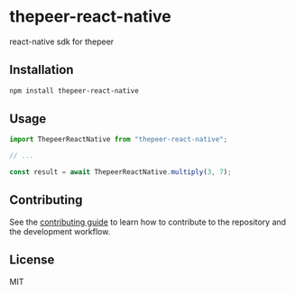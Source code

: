 # thepeer-react-native

react-native sdk for thepeer

## Installation

```sh
npm install thepeer-react-native
```

## Usage

```js
import ThepeerReactNative from "thepeer-react-native";

// ...

const result = await ThepeerReactNative.multiply(3, 7);
```

## Contributing

See the [contributing guide](CONTRIBUTING.md) to learn how to contribute to the repository and the development workflow.

## License

MIT
